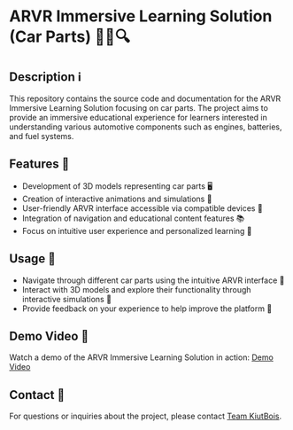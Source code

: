 # ARVR Immersive Learning Solution (Car Parts) 🚗🔧🔍

## Description ℹ️
This repository contains the source code and documentation for the ARVR Immersive Learning Solution focusing on car parts. The project aims to provide an immersive educational experience for learners interested in understanding various automotive components such as engines, batteries, and fuel systems.

## Features 🌟
- Development of 3D models representing car parts 🖥️
- Creation of interactive animations and simulations 🎥
- User-friendly ARVR interface accessible via compatible devices 📱
- Integration of navigation and educational content features 📚
- Focus on intuitive user experience and personalized learning 🧠

## Usage 🚀
- Navigate through different car parts using the intuitive ARVR interface 🧭
- Interact with 3D models and explore their functionality through interactive simulations 🔄
- Provide feedback on your experience to help improve the platform 📝

## Demo Video 🎥
Watch a demo of the ARVR Immersive Learning Solution in action: [Demo Video](https://youtu.be/qu3N-huEaFM)

## Contact 📧
For questions or inquiries about the project, please contact [Team KiutBois](mailto:limhon.studetn@peninsulamalaysia.edu.my).
